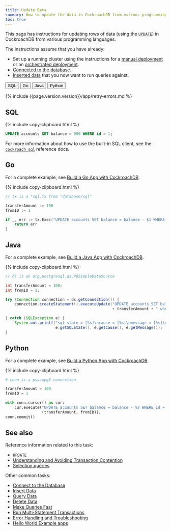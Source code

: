 ```yaml
---
title: Update Data
summary: How to update the data in CockroachDB from various programming languages
toc: true
---
```


This page has instructions for updating rows of data (using the [`UPDATE`](update.html)) in CockroachDB from various programming languages.

The instructions assume that you have already:

- Set up a running cluster using the instructions for a [manual deployment][manual] or an [orchestrated deployment][orchestrated].
- [Connected to the database](connect-to-the-database.html).
- [Inserted data](insert-data.html) that you now want to run queries against.

<div class="filters filters-big clearfix">
  <button class="filter-button" data-scope="sql">SQL</button>
  <button class="filter-button" data-scope="go">Go</button>
  <button class="filter-button" data-scope="java">Java</button>
  <button class="filter-button" data-scope="python">Python</button>
</div>

{% include {{page.version.version}}/app/retry-errors.md %}

<section class="filter-content" markdown="1" data-scope="sql">

## SQL

{% include copy-clipboard.html %}
~~~ sql
UPDATE accounts SET balance = 900 WHERE id = 1;
~~~

For more information about how to use the built-in SQL client, see the [`cockroach sql`](cockroach-sql.html) reference docs.

</section>

<section class="filter-content" markdown="1" data-scope="go">

## Go

For a complete example, see [Build a Go App with CockroachDB](build-a-go-app-with-cockroachdb.html).

{% include copy-clipboard.html %}
~~~ go
// tx is a *sql.Tx from "database/sql"

transferAmount := 100
fromID := 1

if _, err := tx.Exec("UPDATE accounts SET balance = balance - $1 WHERE id = $2", amount, from); err != nil {
    return err
}
~~~

</section>

<section class="filter-content" markdown="1" data-scope="java">

## Java

For a complete example, see [Build a Java App with CockroachDB](build-a-java-app-with-cockroachdb.html).

{% include copy-clipboard.html %}
~~~ java
// ds is an org.postgresql.ds.PGSimpleDataSource

int transferAmount = 100;
int fromID = 1;

try (Connection connection = ds.getConnection()) {
    connection.createStatement().executeUpdate("UPDATE accounts SET balance = balance - "
                                               + transferAmount + " where id = " + fromID);

} catch (SQLException e) {
    System.out.printf("sql state = [%s]\ncause = [%s]\nmessage = [%s]\n",
                      e.getSQLState(), e.getCause(), e.getMessage());
}
~~~

</section>

<section class="filter-content" markdown="1" data-scope="python">

## Python

For a complete example, see [Build a Python App with CockroachDB](build-a-python-app-with-cockroachdb.html).

{% include copy-clipboard.html %}
~~~ python
# conn is a psycopg2 connection

transferAmount = 100
fromID = 1

with conn.cursor() as cur:
    cur.execute("UPDATE accounts SET balance = balance - %s WHERE id = %s",
                (transferAmount, fromID));
conn.commit()
~~~

</section>

## See also

Reference information related to this task:

- [`UPDATE`](update.html)
- [Understanding and Avoiding Transaction Contention](performance-best-practices-overview.html#understanding-and-avoiding-transaction-contention)
- [Selection queries][selection]

Other common tasks:

- [Connect to the Database](connect-to-the-database.html)
- [Insert Data](insert-data.html)
- [Query Data](query-data.html)
- [Delete Data](delete-data.html)
- [Make Queries Fast](make-queries-fast.html)
- [Run Multi-Statement Transactions](run-multi-statement-transactions.html)
- [Error Handling and Troubleshooting][error_handling]
- [Hello World Example apps](hello-world-example-apps.html)

<!-- Reference Links -->

[error_handling]: error-handling-and-troubleshooting.html
[manual]: manual-deployment.html
[orchestrated]: orchestration.html
[selection]: selection-queries.html
